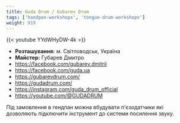 ```yaml
---
title: Guda Drum / Gubarev Drum
tags: ['handpan-workshops', 'tongue-drum-workshops']
weight: 919
---
```

{{< youtube YYdWHyDW-4k >}}

- **Розташування:** м. Світловодськ, Україна
- **Майстер:** Губарев Дмитро
- https://facebook.com/gubarev.dmitrii
- https://facebook.com/guda.ua
- https://gubarevdrum.com/
- https://gudadrum.com/
- https://instagram.com/guda_drum_official
- https://youtube.com/@GUDADRUM

Під замовлення в гендпан можна вбудувати п'єзодатчики які дозволяють підключити інструмент до системи посилення звуку.

